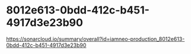# 8012e613-0bdd-412c-b451-4917d3e23b90
https://sonarcloud.io/summary/overall?id=iamneo-production_8012e613-0bdd-412c-b451-4917d3e23b90
